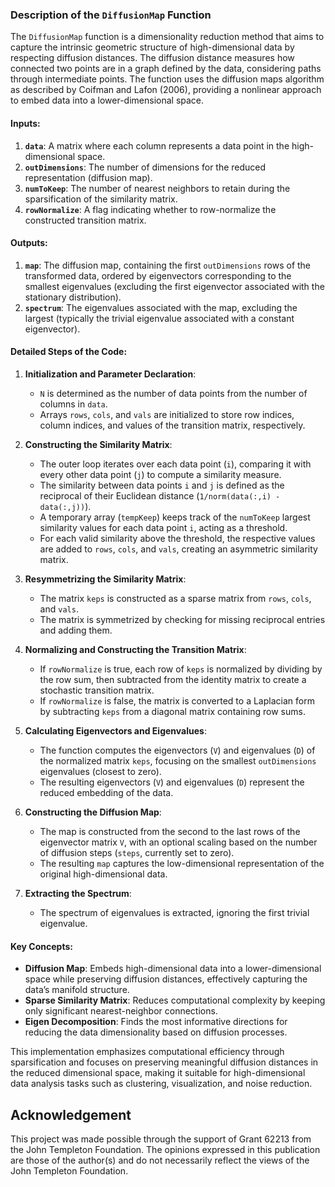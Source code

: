 ### Description of the `DiffusionMap` Function

The `DiffusionMap` function is a dimensionality reduction method that aims to capture the intrinsic geometric structure of high-dimensional data by respecting diffusion distances. The diffusion distance measures how connected two points are in a graph defined by the data, considering paths through intermediate points. The function uses the diffusion maps algorithm as described by Coifman and Lafon (2006), providing a nonlinear approach to embed data into a lower-dimensional space.

#### Inputs:
1. **`data`**: A matrix where each column represents a data point in the high-dimensional space.
2. **`outDimensions`**: The number of dimensions for the reduced representation (diffusion map).
3. **`numToKeep`**: The number of nearest neighbors to retain during the sparsification of the similarity matrix.
4. **`rowNormalize`**: A flag indicating whether to row-normalize the constructed transition matrix.

#### Outputs:
1. **`map`**: The diffusion map, containing the first `outDimensions` rows of the transformed data, ordered by eigenvectors corresponding to the smallest eigenvalues (excluding the first eigenvector associated with the stationary distribution).
2. **`spectrum`**: The eigenvalues associated with the map, excluding the largest (typically the trivial eigenvalue associated with a constant eigenvector).

#### Detailed Steps of the Code:

1. **Initialization and Parameter Declaration**:
   - `N` is determined as the number of data points from the number of columns in `data`.
   - Arrays `rows`, `cols`, and `vals` are initialized to store row indices, column indices, and values of the transition matrix, respectively.

2. **Constructing the Similarity Matrix**:
   - The outer loop iterates over each data point (`i`), comparing it with every other data point (`j`) to compute a similarity measure. 
   - The similarity between data points `i` and `j` is defined as the reciprocal of their Euclidean distance (`1/norm(data(:,i) - data(:,j))`).
   - A temporary array (`tempKeep`) keeps track of the `numToKeep` largest similarity values for each data point `i`, acting as a threshold.
   - For each valid similarity above the threshold, the respective values are added to `rows`, `cols`, and `vals`, creating an asymmetric similarity matrix.

3. **Resymmetrizing the Similarity Matrix**:
   - The matrix `keps` is constructed as a sparse matrix from `rows`, `cols`, and `vals`.
   - The matrix is symmetrized by checking for missing reciprocal entries and adding them.

4. **Normalizing and Constructing the Transition Matrix**:
   - If `rowNormalize` is true, each row of `keps` is normalized by dividing by the row sum, then subtracted from the identity matrix to create a stochastic transition matrix.
   - If `rowNormalize` is false, the matrix is converted to a Laplacian form by subtracting `keps` from a diagonal matrix containing row sums.

5. **Calculating Eigenvectors and Eigenvalues**:
   - The function computes the eigenvectors (`V`) and eigenvalues (`D`) of the normalized matrix `keps`, focusing on the smallest `outDimensions` eigenvalues (closest to zero).
   - The resulting eigenvectors (`V`) and eigenvalues (`D`) represent the reduced embedding of the data.

6. **Constructing the Diffusion Map**:
   - The map is constructed from the second to the last rows of the eigenvector matrix `V`, with an optional scaling based on the number of diffusion steps (`steps`, currently set to zero).
   - The resulting `map` captures the low-dimensional representation of the original high-dimensional data.

7. **Extracting the Spectrum**:
   - The spectrum of eigenvalues is extracted, ignoring the first trivial eigenvalue.

#### Key Concepts:
- **Diffusion Map**: Embeds high-dimensional data into a lower-dimensional space while preserving diffusion distances, effectively capturing the data’s manifold structure.
- **Sparse Similarity Matrix**: Reduces computational complexity by keeping only significant nearest-neighbor connections.
- **Eigen Decomposition**: Finds the most informative directions for reducing the data dimensionality based on diffusion processes.

This implementation emphasizes computational efficiency through sparsification and focuses on preserving meaningful diffusion distances in the reduced dimensional space, making it suitable for high-dimensional data analysis tasks such as clustering, visualization, and noise reduction.


## Acknowledgement

This project was made possible through the support of Grant 62213 from the John Templeton Foundation. The opinions expressed in this publication are those of the author(s) and do not necessarily reflect the views of the John Templeton Foundation.
